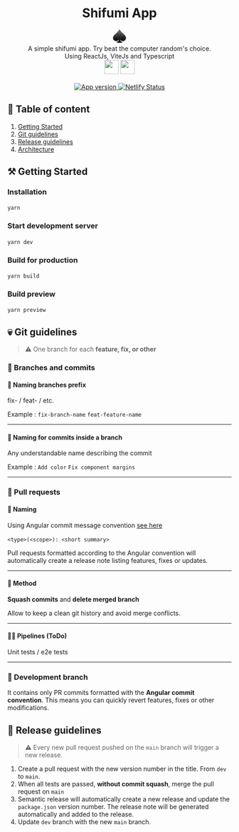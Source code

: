 <h1 align="center">Shifumi App</h1>
<p align="center"> 
  <img src="public/favicon.png" alt="Git View Logo" height="32" />
  <br>
  A simple shifumi app. Try beat the computer random's choice.
  <br>
  Using ReactJs, ViteJs and Typescript
  <br>
  <img src="https://cdn.worldvectorlogo.com/logos/react-2.svg" width="32" height="32" /> <img src="https://cdn.worldvectorlogo.com/logos/typescript.svg" height="32" width="32" />
  <br>
  <br>
  <a href="https://github.com/felixbouveret/shifumi/releases/latest">
  <img alt="App version" src="https://img.shields.io/badge/dynamic/json?url=https%3A%2F%2Fraw.githubusercontent.com%2Ffelixbouveret%2Fshifumi%2Fmain%2Fpackage.json&query=version&label=version" />
  </a>
  <a href="https://app.netlify.com/sites/shifumiapp/deploys">
  <img alt="Netlify Status" src="https://api.netlify.com/api/v1/badges/53bf82ca-3d9c-45a4-b2da-a752081680f9/deploy-status">
  </a>
</p>

## 📖 Table of content

1. [Getting Started](#⚒️-getting-started)
2. [Git guidelines](#💀-git-guidelines)
3. [Release guidelines](#🚀-release-guidelines)
4. [Architecture](./documentation/project-structure.md)

## ⚒️ Getting Started

### Installation

`yarn`

### Start development server

`yarn dev`

### Build for production

`yarn build`

### Build preview

`yarn preview`

## 💀 Git guidelines

> ⚠️ One branch for each **feature, fix, or other**

### 🎁 Branches and commits

#### 🚂 Naming branches prefix

fix- / feat- / etc.

Example : `fix-branch-name` `feat-feature-name`

---

#### 🚃 Naming for commits inside a branch

Any understandable name describing the commit

Example : `Add color` `Fix component margins`

---

### 🛫 Pull requests

#### 📝 Naming

Using Angular commit message convention [see here](https://github.com/angular/angular/blob/main/CONTRIBUTING.md#commit-message-header)

`<type>(<scope>): <short summary>`

Pull requests formatted according to the Angular convention will automatically create a release note listing features, fixes or updates.

---

#### 🚚 Method

**Squash commits** and **delete merged branch**

Allow to keep a clean git history and avoid merge conflicts.

---

#### 🧑‍✈️ Pipelines (ToDo)

Unit tests / e2e tests

---

### 🔬 Development branch

It contains only PR commits formatted with the **Angular commit convention**. This means you can quickly revert features, fixes or other modifications.

## 🚀 Release guidelines

> ⚠️ Every new pull request pushed on the `main` branch will trigger a new release.

1. Create a pull request with the new version number in the title. From `dev` to `main`.
2. When all tests are passed, **without commit squash**, merge the pull request on `main`
3. Semantic release will automatically create a new release and update the `package.json` version number. The release note will be generated automatically and added to the release.
4. Update `dev` branch with the new `main` branch.
